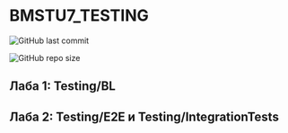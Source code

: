 # BMSTU7_TESTING

![GitHub last commit](https://img.shields.io/github/last-commit/Sunshine-ki/BMSTU7_TESTING?style=for-the-badge)

![GitHub repo size](https://img.shields.io/github/repo-size/Sunshine-ki/BMSTU7_TESTING?style=for-the-badge) 

## Лаба 1: Testing/BL
## Лаба 2: Testing/E2E и Testing/IntegrationTests
